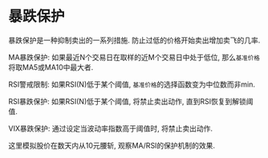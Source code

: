 暴跌保护
=======

暴跌保护是一种抑制卖出的一系列措施. 防止过低的价格开始卖出增加卖飞的几率.

MA暴跌保护: 如果最近N个交易日在取样的近M个交易日中处于低位, 
那么`基准价格`将取MA5或MA10中最大者.

RSI警戒限制: 如果RSI(N)低于某个阈值, `基准价格`的选择函数变为中位数而非min.

RSI暴跌保护: 如果RSI(N)低于某个阈值, 将禁止卖出动作, 直到RSI恢复到解锁阈值.

VIX暴跌保护: 通过设定当波动率指数高于阈值时, 将禁止卖出动作.

这里模拟股价在数天内从10元腰斩, 观察MA/RSI的保护机制的效果.
